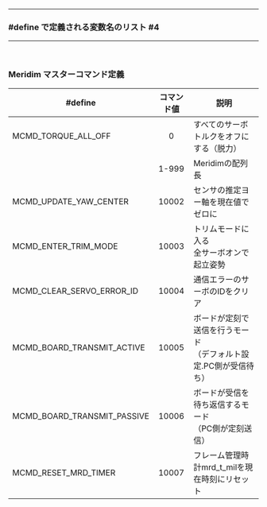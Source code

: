 <hr>
<h3> #define で定義される変数名のリスト #4 </h3>  
<hr>
<br>

<h3><b>Meridim マスターコマンド定義</b></h3>


|#define|コマンド値|説明|
|--|:------:|-------------------|
|MCMD_TORQUE_ALL_OFF|0|すべてのサーボトルクをオフにする（脱力）|
||1-999|Meridimの配列長|
|MCMD_UPDATE_YAW_CENTER|10002|センサの推定ヨー軸を現在値でゼロに|
|MCMD_ENTER_TRIM_MODE|10003|トリムモードに入る<br>全サーボオンで起立姿勢|
|MCMD_CLEAR_SERVO_ERROR_ID|10004|通信エラーのサーボのIDをクリア|
|MCMD_BOARD_TRANSMIT_ACTIVE|10005|ボードが定刻で送信を行うモード<br>（デフォルト設定.PC側が受信待ち）|
|MCMD_BOARD_TRANSMIT_PASSIVE|10006|ボードが受信を待ち返信するモード<br>（PC側が定刻送信）|
|MCMD_RESET_MRD_TIMER|10007|フレーム管理時計mrd_t_milを現在時刻にリセット|